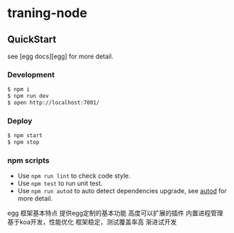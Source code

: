 # traning-node



## QuickStart

<!-- add docs here for user -->

see [egg docs][egg] for more detail.

### Development

```bash
$ npm i
$ npm run dev
$ open http://localhost:7001/
```

### Deploy

```bash
$ npm start
$ npm stop
```

### npm scripts

- Use `npm run lint` to check code style.
- Use `npm test` to run unit test.
- Use `npm run autod` to auto detect dependencies upgrade, see [autod](https://www.npmjs.com/package/autod) for more detail.

egg 框架基本特点
     提供egg定制的基本功能
     高度可以扩展的插件
     内置进程管理
     基于koa开发，性能优化
     框架稳定，测试覆盖率高
     渐进试开发
